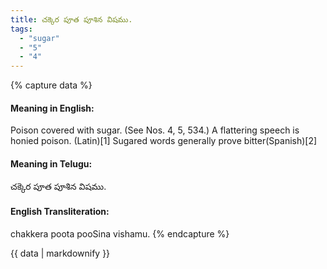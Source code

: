 ```yaml
---
title: చక్కెర పూత పూశిన విషము.
tags:
  - "sugar"
  - "5"
  - "4"
---
```


{% capture data %}
#### Meaning in English:
Poison covered with sugar.
(See Nos. 4, 5, 534.)
A flattering speech is honied poison. (Latin)[1]
Sugared words generally prove bitter(Spanish)[2]

#### Meaning in Telugu:
చక్కెర పూత పూశిన విషము.

#### English Transliteration:
chakkera poota pooSina vishamu.
{% endcapture %}

<div class="notice">{{ data | markdownify }}</div>

